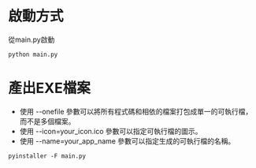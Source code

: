 # 啟動方式
從main.py啟動
```commandline
python main.py
```
# 產出EXE檔案
* 使用 --onefile 參數可以將所有程式碼和相依的檔案打包成單一的可執行檔，而不是多個檔案。
* 使用 --icon=your_icon.ico 參數可以指定可執行檔的圖示。
* 使用 --name=your_app_name 參數可以指定生成的可執行檔的名稱。

```commandline
pyinstaller -F main.py
```
